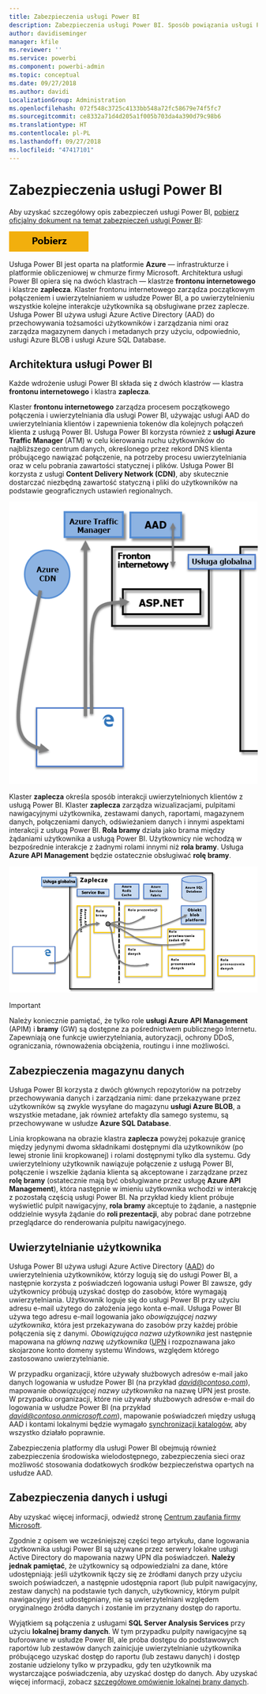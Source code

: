 ```yaml
---
title: Zabezpieczenia usługi Power BI
description: Zabezpieczenia usługi Power BI. Sposób powiązania usługi Power BI z usługą Azure Active Directory i innymi usługami Azure. W tym temacie znajduje się również link do oficjalnego dokumentu, który zawiera więcej informacji szczegółowych informacji.
author: davidiseminger
manager: kfile
ms.reviewer: ''
ms.service: powerbi
ms.component: powerbi-admin
ms.topic: conceptual
ms.date: 09/27/2018
ms.author: davidi
LocalizationGroup: Administration
ms.openlocfilehash: 072f548c3725c4133bb548a72fc58679e74f5fc7
ms.sourcegitcommit: ce8332a71d4d205a1f005b703da4a390d79c98b6
ms.translationtype: HT
ms.contentlocale: pl-PL
ms.lasthandoff: 09/27/2018
ms.locfileid: "47417101"
---
```

# <a name="power-bi-security"></a>Zabezpieczenia usługi Power BI
Aby uzyskać szczegółowy opis zabezpieczeń usługi Power BI, [pobierz oficjalny dokument na temat zabezpieczeń usługi Power BI](http://go.microsoft.com/fwlink/?LinkId=829185):

[![](media/service-admin-power-bi-security/pbi_security_01.png)](http://go.microsoft.com/fwlink/?LinkId=829185)

Usługa Power BI jest oparta na platformie **Azure** — infrastrukturze i platformie obliczeniowej w chmurze firmy Microsoft. Architektura usługi Power BI opiera się na dwóch klastrach — klastrze **frontonu internetowego** i klastrze **zaplecza**. Klaster frontonu internetowego zarządza początkowym połączeniem i uwierzytelnianiem w usłudze Power BI, a po uwierzytelnieniu wszystkie kolejne interakcje użytkownika są obsługiwane przez zaplecze. Usługa Power BI używa usługi Azure Active Directory (AAD) do przechowywania tożsamości użytkowników i zarządzania nimi oraz zarządza magazynem danych i metadanych przy użyciu, odpowiednio, usługi Azure BLOB i usługi Azure SQL Database.

## <a name="power-bi-architecture"></a>Architektura usługi Power BI
Każde wdrożenie usługi Power BI składa się z dwóch klastrów — klastra **frontonu internetowego** i klastra **zaplecza**.

Klaster **frontonu internetowego** zarządza procesem początkowego połączenia i uwierzytelniania dla usługi Power BI, używając usługi AAD do uwierzytelniania klientów i zapewnienia tokenów dla kolejnych połączeń klienta z usługą Power BI. Usługa Power BI korzysta również z **usługi Azure Traffic Manager** (ATM) w celu kierowania ruchu użytkowników do najbliższego centrum danych, określonego przez rekord DNS klienta próbującego nawiązać połączenie, na potrzeby procesu uwierzytelniania oraz w celu pobrania zawartości statycznej i plików. Usługa Power BI korzysta z usługi **Content Delivery Network (CDN)**, aby skutecznie dostarczać niezbędną zawartość statyczną i pliki do użytkowników na podstawie geograficznych ustawień regionalnych.

![](media/service-admin-power-bi-security/pbi_security_v2_wfe.png)

Klaster **zaplecza** określa sposób interakcji uwierzytelnionych klientów z usługą Power BI. Klaster **zaplecza** zarządza wizualizacjami, pulpitami nawigacyjnymi użytkownika, zestawami danych, raportami, magazynem danych, połączeniami danych, odświeżaniem danych i innymi aspektami interakcji z usługą Power BI. **Rola bramy** działa jako brama między żądaniami użytkownika a usługą Power BI. Użytkownicy nie wchodzą w bezpośrednie interakcje z żadnymi rolami innymi niż **rola bramy**. Usługa **Azure API Management** będzie ostatecznie obsługiwać **rolę bramy**.

![](media/service-admin-power-bi-security/pbi_security_v2_backend_updated.png)

> [!IMPORTANT]
> Należy koniecznie pamiętać, że tylko role **usługi Azure API Management** (APIM) i **bramy** (GW) są dostępne za pośrednictwem publicznego Internetu. Zapewniają one funkcje uwierzytelniania, autoryzacji, ochrony DDoS, ograniczania, równoważenia obciążenia, routingu i inne możliwości.
> 
> 

## <a name="data-storage-security"></a>Zabezpieczenia magazynu danych
Usługa Power BI korzysta z dwóch głównych repozytoriów na potrzeby przechowywania danych i zarządzania nimi: dane przekazywane przez użytkowników są zwykle wysyłane do magazynu **usługi Azure BLOB**, a wszystkie metadane, jak również artefakty dla samego systemu, są przechowywane w usłudze **Azure SQL Database**.

Linia kropkowana na obrazie klastra **zaplecza** powyżej pokazuje granicę między jedynymi dwoma składnikami dostępnymi dla użytkowników (po lewej stronie linii kropkowanej) i rolami dostępnymi tylko dla systemu. Gdy uwierzytelniony użytkownik nawiązuje połączenie z usługą Power BI, połączenie i wszelkie żądania klienta są akceptowane i zarządzane przez **rolę bramy** (ostatecznie mają być obsługiwane przez usługę **Azure API Management**), która następnie w imieniu użytkownika wchodzi w interakcję z pozostałą częścią usługi Power BI. Na przykład kiedy klient próbuje wyświetlić pulpit nawigacyjny, **rola bramy** akceptuje to żądanie, a następnie oddzielnie wysyła żądanie do **roli prezentacji**, aby pobrać dane potrzebne przeglądarce do renderowania pulpitu nawigacyjnego.

## <a name="user-authentication"></a>Uwierzytelnianie użytkownika
Usługa Power BI używa usługi Azure Active Directory ([AAD](http://azure.microsoft.com/services/active-directory/)) do uwierzytelnienia użytkowników, którzy logują się do usługi Power BI, a następnie korzysta z poświadczeń logowania usługi Power BI zawsze, gdy użytkownicy próbują uzyskać dostęp do zasobów, które wymagają uwierzytelniania. Użytkownik loguje się do usługi Power BI przy użyciu adresu e-mail użytego do założenia jego konta e-mail. Usługa Power BI używa tego adresu e-mail logowania jako *obowiązującej nazwy użytkownika*, która jest przekazywana do zasobów przy każdej próbie połączenia się z danymi. *Obowiązująca nazwa użytkownika* jest następnie mapowana na *główną nazwę użytkownika* ([UPN](https://msdn.microsoft.com/library/windows/desktop/aa380525\(v=vs.85\).aspx) i rozpoznawana jako skojarzone konto domeny systemu Windows, względem którego zastosowano uwierzytelnianie.

W przypadku organizacji, które używały służbowych adresów e-mail jako danych logowania w usłudze Power BI (na przykład <em>david@contoso.com</em>), mapowanie *obowiązującej nazwy użytkownika* na nazwę UPN jest proste. W przypadku organizacji, które nie używały służbowych adresów e-mail do logowania w usłudze Power BI (na przykład <em>david@contoso.onmicrosoft.com</em>), mapowanie poświadczeń między usługą AAD i kontami lokalnymi będzie wymagało [synchronizacji katalogów](https://technet.microsoft.com/library/jj573653.aspx), aby wszystko działało poprawnie.

Zabezpieczenia platformy dla usługi Power BI obejmują również zabezpieczenia środowiska wielodostępnego, zabezpieczenia sieci oraz możliwość stosowania dodatkowych środków bezpieczeństwa opartych na usłudze AAD.

## <a name="data-and-service-security"></a>Zabezpieczenia danych i usługi
Aby uzyskać więcej informacji, odwiedź stronę [Centrum zaufania firmy Microsoft](https://www.microsoft.com/trustcenter).

Zgodnie z opisem we wcześniejszej części tego artykułu, dane logowania użytkownika usługi Power BI są używane przez serwery lokalne usługi Active Directory do mapowania nazwy UPN dla poświadczeń. **Należy jednak pamiętać**, że użytkownicy są odpowiedzialni za dane, które udostępniają: jeśli użytkownik łączy się ze źródłami danych przy użyciu swoich poświadczeń, a następnie udostępnia raport (lub pulpit nawigacyjny, zestaw danych) na podstawie tych danych, użytkownicy, którym pulpit nawigacyjny jest udostępniany, nie są uwierzytelniani względem oryginalnego źródła danych i zostanie im przyznany dostęp do raportu.

Wyjątkiem są połączenia z usługami **SQL Server Analysis Services** przy użyciu **lokalnej bramy danych**. W tym przypadku pulpity nawigacyjne są buforowane w usłudze Power BI, ale próba dostępu do podstawowych raportów lub zestawów danych zainicjuje uwierzytelnianie użytkownika próbującego uzyskać dostęp do raportu (lub zestawu danych) i dostęp zostanie udzielony tylko w przypadku, gdy ten użytkownik ma wystarczające poświadczenia, aby uzyskać dostęp do danych. Aby uzyskać więcej informacji, zobacz [szczegółowe omówienie lokalnej brany danych](service-gateway-onprem-indepth.md).

